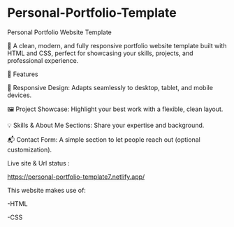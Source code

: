 # Personal-Portfolio-Template
Personal Portfolio Website Template 

🚀 A clean, modern, and fully responsive portfolio website template built with HTML and CSS, perfect for showcasing your skills, projects, and professional experience.

🎨 Features

🌟 Responsive Design: Adapts seamlessly to desktop, tablet, and mobile devices.

🖼️ Project Showcase: Highlight your best work with a flexible, clean layout.

💡 Skills & About Me Sections: Share your expertise and background.

📬 Contact Form: A simple section to let people reach out (optional customization).

Live site & Url status :

https://personal-portfolio-template7.netlify.app/

This website makes use of:

-HTML

-CSS
